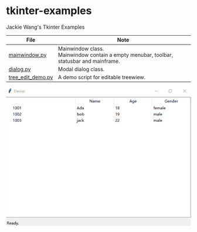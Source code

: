 # tkinter-examples

Jackie Wang's Tkinter Examples

File|Note
-|-
[mainwindow.py](./mainwindow.py)| Mainwindow class. <br>Mainwindow contain a empty menubar, toolbar, statusbar and mainframe.
[dialog.py](./dialog.py)| Modal dialog class.
[tree_edit_demo.py](./tree_edit_demo.py) | A demo script for editable treewiew.

![tree.gif](./images/tree.gif)
